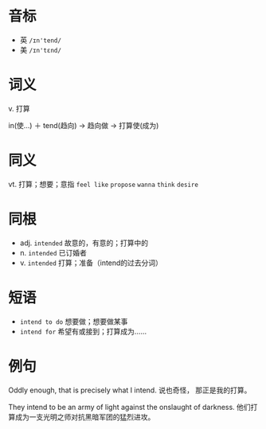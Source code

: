 # 音标

- 英 `/ɪn'tend/`
- 美 `/ɪn'tɛnd/`

# 词义

v. 打算




in(使…) ＋ tend(趋向) → 趋向做 → 打算使(成为)

# 同义

vt. 打算；想要；意指
`feel like` `propose` `wanna` `think` `desire`

# 同根

- adj. `intended` 故意的，有意的；打算中的
- n. `intended` 已订婚者
- v. `intended` 打算；准备（intend的过去分词）

# 短语

- `intend to do` 想要做；想要做某事
- `intend for` 希望有或接到；打算成为……

# 例句

Oddly enough, that is precisely what I intend.
说也奇怪， 那正是我的打算。

They intend to be an army of light against the onslaught of darkness.
他们打算成为一支光明之师对抗黑暗军团的猛烈进攻。


